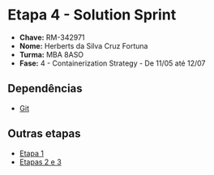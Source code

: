 # Etapa 4 - Solution Sprint

- **Chave:** RM-342971
- **Nome:** Herberts da Silva Cruz Fortuna
- **Turma:** MBA 8ASO
- **Fase:** 4 - Containerization Strategy - De 11/05 até 12/07

## Dependências

- [Git](https://linuxhint.com/install-git-linux-mint/)

## Outras etapas

- [Etapa 1](./etapa1/README.md)
- [Etapas 2 e 3](./etapas2-3/README.md)
